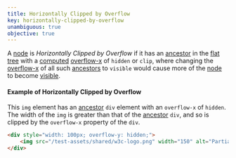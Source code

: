 ```yaml
---
title: Horizontally Clipped by Overflow
key: horizontally-clipped-by-overflow
unambiguous: true
objective: true
---
```


A [node][] is <dfn>Horizontally Clipped by Overflow</dfn> if it has an [ancestor][] in the [flat tree][] with a [computed][] [overflow-x][] of `hidden` or `clip`, where changing the [overflow-x][] of all such [ancestors][ancestor] to `visible` would cause more of the [node][] to become [visible][].

#### Example of Horizontally Clipped by Overflow

This `img` element has an [ancestor][] `div` element with an `overflow-x` of `hidden`. The width of the `img` is greater than that of the [ancestor][] `div`, and so is clipped by the `overflow-x` property of the `div`.

```html
<div style="width: 100px; overflow-y: hidden;">
	<img src="/test-assets/shared/w3c-logo.png" width="150" alt="Partial W3C Logo" />
</div>
```

[visible]: #visible
[node]: https://dom.spec.whatwg.org/#node 'DOM node, as of 2019/02/14'
[ancestor]: https://dom.spec.whatwg.org/#concept-tree-ancestor 'DOM ancestor, as of 2019/02/14'
[flat tree]: https://drafts.csswg.org/css-scoping/#flat-tree 'CSS draft, flat tree, 2020/02/14'
[computed]: https://www.w3.org/TR/css-cascade-3/#computed-value
[overflow-x]: https://drafts.csswg.org/css-overflow/#overflow-properties
